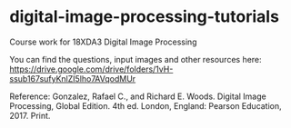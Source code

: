 # digital-image-processing-tutorials
Course work for 18XDA3 Digital Image Processing

You can find the questions, input images and other resources here: 
https://drive.google.com/drive/folders/1vH-ssub167sufyKnlZI5lho7AVqodMUr

Reference: Gonzalez, Rafael C., and Richard E. Woods. Digital Image Processing, Global Edition. 4th ed. London, England: Pearson Education, 2017. Print.



